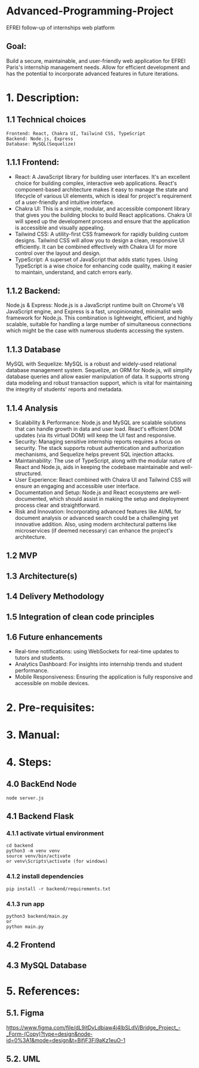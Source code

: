 # Advanced-Programming-Project
EFREI follow-up of internships web platform

## Goal:
Build a secure, maintainable, and user-friendly web application for EFREI Paris's internship management needs. 
Allow for efficient development and has the potential to incorporate advanced features in future iterations.


# 1. Description:
## 1.1 Technical choices

    Frontend: React, Chakra UI, Tailwind CSS, TypeScript
    Backend: Node.js, Express
    Database: MySQL(Sequelize)

## 1.1.1 Frontend: 
- React: A JavaScript library for building user interfaces. It's an excellent choice for building complex, interactive web applications. React's component-based architecture makes it easy to manage the state and lifecycle of various UI elements, which is ideal for project's requirement of a user-friendly and intuitive interface.
- Chakra UI: This is a simple, modular, and accessible component library that gives you the building blocks to build React applications. Chakra UI will speed up the development process and ensure that the application is accessible and visually appealing.
- Tailwind CSS: A utility-first CSS framework for rapidly building custom designs. Tailwind CSS will allow you to design a clean, responsive UI efficiently. It can be combined effectively with Chakra UI for more control over the layout and design.
- TypeScript: A superset of JavaScript that adds static types. Using TypeScript is a wise choice for enhancing code quality, making it easier to maintain, understand, and catch errors early.

## 1.1.2 Backend:
Node.js & Express: Node.js is a JavaScript runtime built on Chrome's V8 JavaScript engine, and Express is a fast, unopinionated, minimalist web framework for Node.js. This combination is lightweight, efficient, and highly scalable, suitable for handling a large number of simultaneous connections which might be the case with numerous students accessing the system.

## 1.1.3 Database
MySQL with Sequelize: MySQL is a robust and widely-used relational database management system. Sequelize, an ORM for Node.js, will simplify database queries and allow easier manipulation of data. It supports strong data modeling and robust transaction support, which is vital for maintaining the integrity of students' reports and metadata.

## 1.1.4 Analysis
- Scalability & Performance: Node.js and MySQL are scalable solutions that can handle growth in data and user load. React's efficient DOM updates (via its virtual DOM) will keep the UI fast and responsive.
- Security: Managing sensitive internship reports requires a focus on security. The stack supports robust authentication and authorization mechanisms, and Sequelize helps prevent SQL injection attacks.
- Maintainability: The use of TypeScript, along with the modular nature of React and Node.js, aids in keeping the codebase maintainable and well-structured.
- User Experience: React combined with Chakra UI and Tailwind CSS will ensure an engaging and accessible user interface.
- Documentation and Setup: Node.js and React ecosystems are well-documented, which should assist in making the setup and deployment process clear and straightforward.
- Risk and Innovation: Incorporating advanced features like AI/ML for document analysis or advanced search could be a challenging yet innovative addition. Also, using modern architectural patterns like microservices (if deemed necessary) can enhance the project's architecture.



## 1.2 MVP


## 1.3 Architecture(s)


## 1.4 Delivery Methodology



## 1.5 Integration of clean code principles


## 1.6 Future enhancements

- Real-time notifications: using WebSockets for real-time updates to tutors and students.
- Analytics Dashboard: For insights into internship trends and student performance.
- Mobile Responsiveness: Ensuring the application is fully responsive and accessible on mobile devices.



# 2. Pre-requisites:

# 3. Manual:

# 4. Steps:

## 4.0 BackEnd Node
    node server.js


## 4.1 Backend Flask
### 4.1.1 activate virtual environment
    cd backend
    python3 -m venv venv
    source venv/bin/activate 
    or venv\Scripts\activate (for windows)
### 4.1.2 install dependencies
    pip install -r backend/requirements.txt
### 4.1.3 run app
    python3 backend/main.py
    or 
    python main.py


## 4.2 Frontend


## 4.3 MySQL Database



# 5. References: 
## 5.1. Figma 
https://www.figma.com/file/dL9itDvLdbiaw4j4IbSLdV/Bridge_Project_-_Form-(Copy)?type=design&node-id=0%3A1&mode=design&t=BifjF3Fi9aKz1euO-1  

## 5.2. UML
